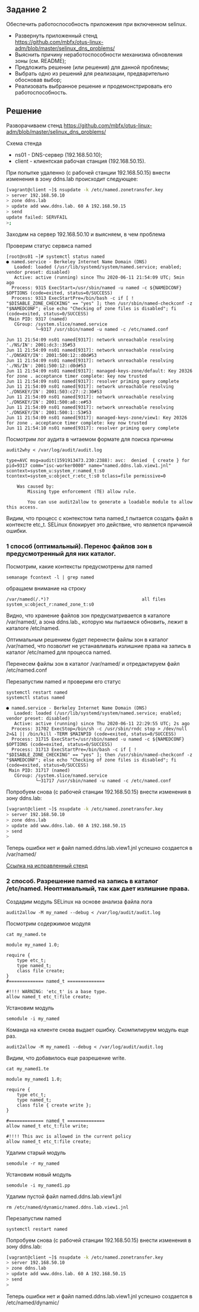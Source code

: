 ## Задание 2  
  
Обеспечить работоспособность приложения при включенном selinux.  
- Развернуть приложенный стенд  
https://github.com/mbfx/otus-linux-adm/blob/master/selinux_dns_problems/  
- Выяснить причину неработоспособности механизма обновления зоны (см. README);  
- Предложить решение (или решения) для данной проблемы;  
- Выбрать одно из решений для реализации, предварительно обосновав выбор;  
- Реализовать выбранное решение и продемонстрировать его работоспособность.
  
## Решение 
  
Разворачиваем стенд https://github.com/mbfx/otus-linux-adm/blob/master/selinux_dns_problems/  
  
Схема стенда  
- ns01 - DNS-сервер (192.168.50.10);  
- client - клиентская рабочая станция (192.168.50.15).  

При попытке удаленно (с рабочей станции 192.168.50.15) внести изменения в зону ddns.lab происходит следующее:
```bash
[vagrant@client ~]$ nsupdate -k /etc/named.zonetransfer.key
> server 192.168.50.10
> zone ddns.lab
> update add www.ddns.lab. 60 A 192.168.50.15
> send
update failed: SERVFAIL
>;
```
Заходим на сервер 192.168.50.10 и выясняем, в чем проблема  
  
Проверим статус сервиса named
```  
[root@ns01 ~]# systemctl status named
● named.service - Berkeley Internet Name Domain (DNS)
   Loaded: loaded (/usr/lib/systemd/system/named.service; enabled; vendor preset: disabled)
   Active: active (running) since Thu 2020-06-11 21:54:09 UTC; 5min ago
  Process: 9315 ExecStart=/usr/sbin/named -u named -c ${NAMEDCONF} $OPTIONS (code=exited, status=0/SUCCESS)
  Process: 9313 ExecStartPre=/bin/bash -c if [ ! "$DISABLE_ZONE_CHECKING" == "yes" ]; then /usr/sbin/named-checkconf -z "$NAMEDCONF"; else echo "Checking of zone files is disabled"; fi (code=exited, status=0/SUCCESS)
 Main PID: 9317 (named)
   CGroup: /system.slice/named.service
           └─9317 /usr/sbin/named -u named -c /etc/named.conf

Jun 11 21:54:09 ns01 named[9317]: network unreachable resolving './NS/IN': 2001:dc3::35#53
Jun 11 21:54:09 ns01 named[9317]: network unreachable resolving './DNSKEY/IN': 2001:500:12::d0d#53
Jun 11 21:54:09 ns01 named[9317]: network unreachable resolving './NS/IN': 2001:500:12::d0d#53
Jun 11 21:54:09 ns01 named[9317]: managed-keys-zone/default: Key 20326 for zone . acceptance timer complete: key now trusted
Jun 11 21:54:09 ns01 named[9317]: resolver priming query complete
Jun 11 21:54:09 ns01 named[9317]: network unreachable resolving './DNSKEY/IN': 2001:503:c27::2:30#53
Jun 11 21:54:09 ns01 named[9317]: network unreachable resolving './DNSKEY/IN': 2001:500:a8::e#53
Jun 11 21:54:09 ns01 named[9317]: network unreachable resolving './DNSKEY/IN': 2001:500:1::53#53
Jun 11 21:54:09 ns01 named[9317]: managed-keys-zone/view1: Key 20326 for zone . acceptance timer complete: key now trusted
Jun 11 21:54:10 ns01 named[9317]: resolver priming query complete
```
  
Посмотрим лог аудита в читаемом формате для поиска причины  
```
audit2why < /var/log/audit/audit.log
```
```
type=AVC msg=audit(1591913473.230:2388): avc:  denied  { create } for  pid=9317 comm="isc-worker0000" name="named.ddns.lab.view1.jnl" scontext=system_u:system_r:named_t:s0 tcontext=system_u:object_r:etc_t:s0 tclass=file permissive=0

	Was caused by:
		Missing type enforcement (TE) allow rule.

		You can use audit2allow to generate a loadable module to allow this access.
```
Видим, что процесс с контекстом типа named_t пытается создать файл в контексте etc_t. SELinux блокирует это действие, что является причиной ошибки.  
  
### 1 способ (оптимальный). Перенос файлов зон в предусмотренный для них каталог.    
  
Посмотрим, какие контексты предусмотрены для named 
```
semanage fcontext -l | grep named
```
обращаем внимание на строку  
```
/var/named(/.*)?                                   all files          system_u:object_r:named_zone_t:s0
```
Видно, что хранение файлов зон предусматривается в каталоге /var/named/, а зона ddns.lab., которую мы пытаемся обновить, лежит в каталоге /etc/named. 

Оптимальным решением будет перенести файлы зон в каталог /var/named, что позволит не устанавливать излишние права на запись в каталог /etc/named для процесса named.  
  
Перенесем файлы зон в каталог /var/named/ и отредактируем файл  /etc/named.conf  
  
Перезапустим named и проверим его статус  
  
``` 
systemctl restart named
systemctl status named

● named.service - Berkeley Internet Name Domain (DNS)
   Loaded: loaded (/usr/lib/systemd/system/named.service; enabled; vendor preset: disabled)
   Active: active (running) since Thu 2020-06-11 22:29:55 UTC; 2s ago
  Process: 31702 ExecStop=/bin/sh -c /usr/sbin/rndc stop > /dev/null 2>&1 || /bin/kill -TERM $MAINPID (code=exited, status=0/SUCCESS)
  Process: 31715 ExecStart=/usr/sbin/named -u named -c ${NAMEDCONF} $OPTIONS (code=exited, status=0/SUCCESS)
  Process: 31713 ExecStartPre=/bin/bash -c if [ ! "$DISABLE_ZONE_CHECKING" == "yes" ]; then /usr/sbin/named-checkconf -z "$NAMEDCONF"; else echo "Checking of zone files is disabled"; fi (code=exited, status=0/SUCCESS)
 Main PID: 31717 (named)
   CGroup: /system.slice/named.service
           └─31717 /usr/sbin/named -u named -c /etc/named.conf 
```
  
Попробуем снова (с рабочей станции 192.168.50.15) внести изменения в зону ddns.lab:  
```bash
[vagrant@client ~]$ nsupdate -k /etc/named.zonetransfer.key
> server 192.168.50.10
> zone ddns.lab
> update add www.ddns.lab. 60 A 192.168.50.15
> send
>
```
Теперь ошибки нет и файл named.ddns.lab.view1.jnl успешно создается в /var/named/  
  
[Ссылка на исправленный стенд](named_fixed)  
  
### 2 способ. Разрешение named на запись в каталог /etc/named. Неоптимальный, так как дает излишние права.  
  
Создадим модуль SELinux на основе анализа файла лога  
```  
audit2allow -M my_named --debug < /var/log/audit/audit.log
```

Посмотрим содержимое модуля  
```
cat my_named.te
```
```
module my_named 1.0;

require {
	type etc_t;
	type named_t;
	class file create;
}
#============= named_t ==============

#!!!! WARNING: 'etc_t' is a base type.
allow named_t etc_t:file create;
```
  
Установим модуль  
```
semodule -i my_named
```
  
Команда на клиенте снова выдает ошибку. Скомпилируем модуль еще раз.    
```
audit2allow -M my_named1 --debug < /var/log/audit/audit.log
```
  
Видим, что добавилось еще разрешение write.    
```
cat my_named1.te
```
```
module my_named1 1.0;

require {
	type etc_t;
	type named_t;
	class file { create write };
}

#============= named_t ==============
allow named_t etc_t:file write;

#!!!! This avc is allowed in the current policy
allow named_t etc_t:file create;
```
  
Удалим старый модуль
```
semodule -r my_named
```
Установим новый модуль
```
semodule -i my_named1.pp
```

Удалим пустой файл named.ddns.lab.view1.jnl
```
rm /etc/named/dynamic/named.ddns.lab.view1.jnl
```
Перезапустим named
```
systemctl restart named
```
Попробуем снова (с рабочей станции 192.168.50.15) внести изменения в зону ddns.lab:  
```bash
[vagrant@client ~]$ nsupdate -k /etc/named.zonetransfer.key
> server 192.168.50.10
> zone ddns.lab
> update add www.ddns.lab. 60 A 192.168.50.15
> send
>
```
Теперь ошибки нет и файл named.ddns.lab.view1.jnl успешно создается в /etc/named/dynamic/    
  

